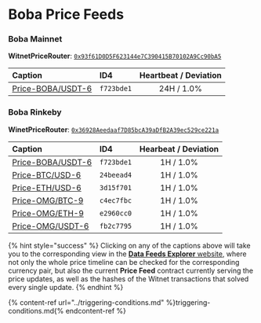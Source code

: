 # Boba Price Feeds

### Boba Mainnet

**WitnetPriceRouter**: [`0x93f61D0D5F623144e7C390415B70102A9Cc90bA5`](https://blockexplorer.boba.network/address/0x93f61D0D5F623144e7C390415B70102A9Cc90bA5/read-contract)

| **Caption** | **ID4** | **Heartbeat / Deviation**
| :- | :- | :-: 
| [Price-BOBA/USDT-6](https://feeds.witnet.io/feeds/boba-mainnet_boba_usdt_6) | `f723bde1` | 24H / 1.0% 

### Boba Rinkeby

**WinetPriceRouter**: [`0x36928Aeedaaf7D85bcA39aDfB2A39ec529ce221a`](https://blockexplorer.rinkeby.boba.network/address/0x36928Aeedaaf7D85bcA39aDfB2A39ec529ce221a/read-contract) 

| **Caption** | **ID4** | **Hearbeat / Deviation** 
| :- | :- | :-: 
| [Price-BOBA/USDT-6](https://feeds.witnet.io/feeds/boba-mainnet_boba_usdt_6) | `f723bde1` | 1H / 1.0% 
| [Price-BTC/USD-6](https://feeds.witnet.io/feeds/boba-rinkeby_btc-usd_6) | `24beead4` | 1H / 1.0% 
| [Price-ETH/USD-6](https://feeds.witnet.io/feeds/boba-rinkeby_eth-usd_6) | `3d15f701` | 1H / 1.0% 
| [Price-OMG/BTC-9](https://feeds.witnet.io/feeds/boba-rinkeby_omg-btc_9) | `c4ec7fbc` | 1H / 1.0% 
| [Price-OMG/ETH-9](https://feeds.witnet.io/feeds/boba-rinkeby_omg-eth_9) | `e2960cc0` | 1H / 1.0% 
| [Price-OMG/USDT-6](https://feeds.witnet.io/feeds/boba-rinkeby_omg-usdt_6) | `fb2c7795` | 1H / 1.0% 


{% hint style="success" %}
Clicking on any of the captions above will take you to the corresponding view in the [**Data Feeds Explorer** website](https://feeds.witnet.io), where not only the whole price timeline can be checked for the corresponding currency pair, but also the current **Price Feed** contract currently serving the price updates, as well as the hashes of the Witnet transactions that solved every single update. 
{% endhint %}

{% content-ref url="../triggering-conditions.md" %}triggering-conditions.md{% endcontent-ref %}
